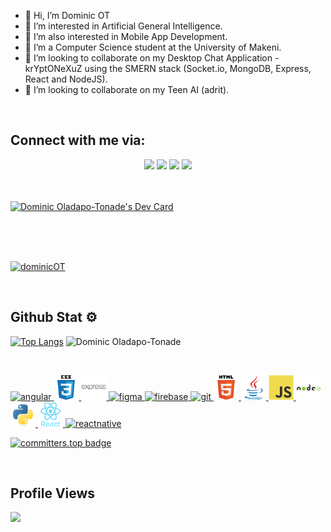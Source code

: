 
- 👋 Hi, I’m Dominic OT
- 👀 I’m interested in Artificial General Intelligence.
- 👀 I’m also interested in  Mobile App Development.
- 🌱 I’m a Computer Science student at the University of Makeni.
- 💞️ I’m looking to collaborate on my Desktop Chat Application - krYptONeXuZ using the SMERN stack (Socket.io, MongoDB, Express, React and NodeJS).
- 💞️ I’m looking to collaborate on my Teen AI (adrit).

<br>

## Connect with me via:
<p align="center">
   <a target="_blank"
    href="https://twitter.com/dominicdgenius"><img
    src="https://img.shields.io/badge/-Twitter-1DA1F2?style=for-the-badge&logo=Twitter&logoColor=white"></img></a>
  <a target="_blank"
    href="https://www.linkedin.com/in/dominic-oladapo-tonade-6605b2209/"><img
    src="https://img.shields.io/badge/-LinkedIn-0077b5?style=for-the-badge&logo=LinkedIn&logoColor=white"></img></a>
  <a target="_blank"
    href="mailto:dominicoladapotonade@gmail.com"><img
    src="https://img.shields.io/badge/-Gmail-D14836?style=for-the-badge&logo=Gmail&logoColor=white"></img></a>
  <a target="_blank"
    href="https://wa.me/+23280174187"><img
    src="https://img.shields.io/badge/WhatsApp-25D366?style=for-the-badge&logo=whatsapp&logoColor=white"></img></a>
</p>



<br> <br>
<a href="https://app.daily.dev/dominic_ot"><img src="https://api.daily.dev/devcards/86100fa0194f4a7c947d5af3fa421113.png?r=mid" width="400" alt="Dominic Oladapo-Tonade's Dev Card"/></a>


<br>
<br><br>
<p align="left"> <a href="https://github.com/ryo-ma/github-profile-trophy"><img src="https://github-profile-trophy.vercel.app/?username=dominicOT" alt="dominicOT" /></a> </p>

<br>

## Github Stat ⚙️

[![Top Langs](https://github-readme-stats.vercel.app/api/top-langs/?username=dominicOT)](https://github.com/dominicOT/github-readme-stats)   <img src="https://github-readme-streak-stats.herokuapp.com/?user=dominicOT&" alt="Dominic Oladapo-Tonade" />

<br>
<p align="left">  <a href="https://angular.io" target="_blank" rel="noreferrer"> <img src="https://angular.io/assets/images/logos/angular/angular.svg" alt="angular" width="40" height="40"/> </a> <a href="https://www.w3schools.com/css/" target="_blank" rel="noreferrer"> <img src="https://raw.githubusercontent.com/devicons/devicon/master/icons/css3/css3-original-wordmark.svg" alt="css3" width="40" height="40"/> </a> <a href="https://expressjs.com" target="_blank" rel="noreferrer"> <img src="https://raw.githubusercontent.com/devicons/devicon/master/icons/express/express-original-wordmark.svg" alt="express" width="40" height="40"/> </a>  <a href="https://www.figma.com/" target="_blank" rel="noreferrer"> <img src="https://www.vectorlogo.zone/logos/figma/figma-icon.svg" alt="figma" width="40" height="40"/> </a> <a href="https://firebase.google.com/" target="_blank" rel="noreferrer"> <img src="https://www.vectorlogo.zone/logos/firebase/firebase-icon.svg" alt="firebase" width="40" height="40"/> </a> <a href="https://git-scm.com/" target="_blank" rel="noreferrer"> <img src="https://www.vectorlogo.zone/logos/git-scm/git-scm-icon.svg" alt="git" width="40" height="40"/> </a> <a href="https://www.w3.org/html/" target="_blank" rel="noreferrer"> <img src="https://raw.githubusercontent.com/devicons/devicon/master/icons/html5/html5-original-wordmark.svg" alt="html5" width="40" height="40"/> </a> <a href="https://www.java.com" target="_blank" rel="noreferrer"> <img src="https://raw.githubusercontent.com/devicons/devicon/master/icons/java/java-original.svg" alt="java" width="40" height="40"/> </a> <a href="https://developer.mozilla.org/en-US/docs/Web/JavaScript" target="_blank" rel="noreferrer"> <img src="https://raw.githubusercontent.com/devicons/devicon/master/icons/javascript/javascript-original.svg" alt="javascript" width="40" height="40"/> </a> <a href="https://nodejs.org" target="_blank" rel="noreferrer"> <img src="https://raw.githubusercontent.com/devicons/devicon/master/icons/nodejs/nodejs-original-wordmark.svg" alt="nodejs" width="40" height="40"/> </a> <a href="https://www.python.org" target="_blank" rel="noreferrer"> <img src="https://raw.githubusercontent.com/devicons/devicon/master/icons/python/python-original.svg" alt="python" width="40" height="40"/> </a> <a href="https://reactjs.org/" target="_blank" rel="noreferrer"> <img src="https://raw.githubusercontent.com/devicons/devicon/master/icons/react/react-original-wordmark.svg" alt="react" width="40" height="40"/> </a> <a href="https://reactnative.dev/" target="_blank" rel="noreferrer"> <img src="https://reactnative.dev/img/header_logo.svg" alt="reactnative" width="40" height="40"/> </a> 

<br>

[![committers.top badge](https://user-badge.committers.top/sierra_leone_private/dominicOT.svg)](https://user-badge.committers.top/sierra_leone_private/dominicOT)


<br>

## Profile Views

![](https://count.getloli.com/get/@dominicOT.github.readme)


